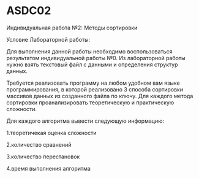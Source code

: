 # ASDC02
Индивидуальная работа №2: Методы сортировки

Условие Лабораторной работы:

Для выполнения данной работы необходимо воспользоваться результатом индивидуальной работы №0.
Из лабораторной работы нужно взять текстовый файл с данными и определения структур данных.

Требуется реализовать программу на любом удобном вам языке программирования, в которой реализовано 3 способа сортировки массивов данных из созданного файла по ключу. Для каждого метода сортировки проанализировать теоретическую и практическую сложности.

Для каждого алгоритма вывести следующую информацию:

1.теоретичекая оценка сложности

2.количество сравнений

3.количество перестановок

4.время выполнения алгоритма
